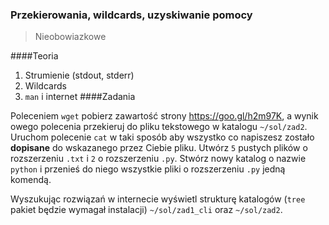 ### Przekierowania, wildcards, uzyskiwanie pomocy

> Nieobowiazkowe

####Teoria
1. Strumienie (stdout, stderr)
2. Wildcards
3. `man` i internet
####Zadania

Poleceniem `wget` pobierz zawartość strony https://goo.gl/h2m97K, a wynik owego polecenia przekieruj do pliku tekstowego w katalogu `~/sol/zad2`.
Uruchom polecenie `cat` w taki sposób aby wszystko co napiszesz zostało **dopisane** do wskazanego przez Ciebie pliku. Utwórz `5` pustych plików o rozszerzeniu `.txt` i `2` o rozszerzeniu `.py`. Stwórz nowy katalog o nazwie `python` i przenieś do niego wszystkie pliki o rozszerzeniu `.py` jedną komendą.

Wyszukując rozwiązań w internecie wyświetl strukturę katalogów (`tree` pakiet będzie wymagał instalacji) `~/sol/zad1_cli` oraz `~/sol/zad2`.
